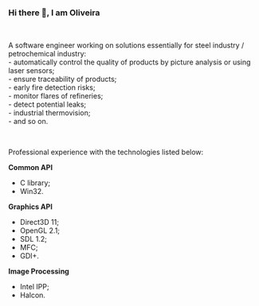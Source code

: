 ### Hi there 👋, I am Oliveira

<br/>

<p>A software engineer working on solutions essentially for steel industry / petrochemical industry:<br/>
- automatically control the quality of products by picture analysis or using laser sensors;<br/>
- ensure traceability of products;<br/>
- early fire detection risks;<br/>
- monitor flares of refineries;<br/>
- detect potential leaks;<br/>
- industrial thermovision;<br/>
- and so on.</p>
<br/>
<p>Professional experience with the technologies listed below:</p>
<p><b>Common API</b></p>
<ul>
  <li>C library;</li>
  <li>Win32.</li>
</ul>

<p><b>Graphics API</b></p>
<ul>
  <li>Direct3D 11;</li>
  <li>OpenGL 2.1;</li>
  <li>SDL 1.2;</li>
  <li>MFC;</li>
  <li>GDI+.</li>
</ul>

<p><b>Image Processing</b></p>
<ul>
  <li>Intel IPP;</li>
  <li>Halcon.</li>
</ul>